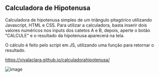 ## Calculadora de Hipotenusa
Calculadora de hipotenusa simples de um triângulo pitagórico utilizando Javascript, HTML e CSS. Para utilizar a calculadora, basta inserir dois valores numéricos nos inputs dos catetos A e B,
depois, aperte o botão "CALCULE" e o resultado da hipotenusa aparecerá na tela. 

O cálculo é feito pelo script em JS, utilizando uma função para retornar o resultado.

https://vivalaclara.github.io/calculadorahipotenusa/

![image](https://user-images.githubusercontent.com/75951646/193715849-4a1f2c53-3199-4fbe-81a2-4698fa64ca43.png)
